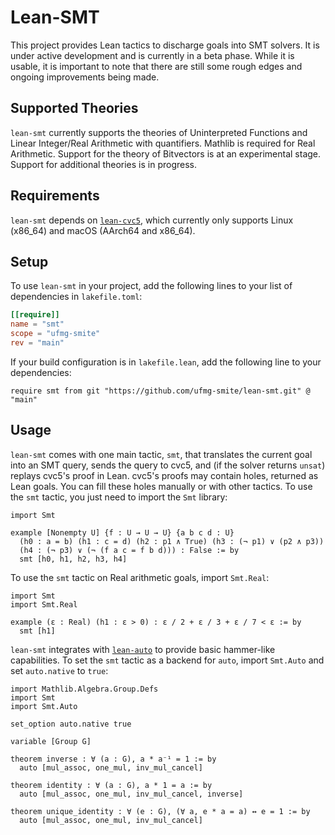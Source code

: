 # Lean-SMT

This project provides Lean tactics to discharge goals into SMT solvers.
It is under active development and is currently in a beta phase. While it is
usable, it is important to note that there are still some rough edges and
ongoing improvements being made.

## Supported Theories
`lean-smt` currently supports the theories of Uninterpreted Functions and Linear
Integer/Real Arithmetic with quantifiers. Mathlib is required for Real
Arithmetic. Support for the theory of Bitvectors is at an experimental stage.
Support for additional theories is in progress.

## Requirements
`lean-smt` depends on [`lean-cvc5`](https://github.com/abdoo8080/lean-cvc5),
which currently only supports Linux (x86_64) and macOS (AArch64 and x86_64).

## Setup
To use `lean-smt` in your project, add the following lines to your list of
dependencies in `lakefile.toml`:
```toml
[[require]]
name = "smt"
scope = "ufmg-smite"
rev = "main"
```
If your build configuration is in `lakefile.lean`, add the following line to
your dependencies:
```lean
require smt from git "https://github.com/ufmg-smite/lean-smt.git" @ "main"
```

## Usage
`lean-smt` comes with one main tactic, `smt`, that translates the current goal
into an SMT query, sends the query to cvc5, and (if the solver returns `unsat`)
replays cvc5's proof in Lean. cvc5's proofs may contain holes, returned as Lean
goals. You can fill these holes manually or with other tactics. To use the `smt`
tactic, you just need to import the `Smt` library:
```lean
import Smt

example [Nonempty U] {f : U → U → U} {a b c d : U}
  (h0 : a = b) (h1 : c = d) (h2 : p1 ∧ True) (h3 : (¬ p1) ∨ (p2 ∧ p3))
  (h4 : (¬ p3) ∨ (¬ (f a c = f b d))) : False := by
  smt [h0, h1, h2, h3, h4]
```
To use the `smt` tactic on Real arithmetic goals, import `Smt.Real`:
```lean
import Smt
import Smt.Real

example (ε : Real) (h1 : ε > 0) : ε / 2 + ε / 3 + ε / 7 < ε := by
  smt [h1]
```
`lean-smt` integrates with
[`lean-auto`](https://github.com/leanprover-community/lean-auto) to provide
basic hammer-like capabilities. To set the `smt` tactic as a backend for `auto`,
import `Smt.Auto` and set `auto.native` to `true`:
```lean
import Mathlib.Algebra.Group.Defs
import Smt
import Smt.Auto

set_option auto.native true

variable [Group G]

theorem inverse : ∀ (a : G), a * a⁻¹ = 1 := by
  auto [mul_assoc, one_mul, inv_mul_cancel]

theorem identity : ∀ (a : G), a * 1 = a := by
  auto [mul_assoc, one_mul, inv_mul_cancel, inverse]

theorem unique_identity : ∀ (e : G), (∀ a, e * a = a) ↔ e = 1 := by
  auto [mul_assoc, one_mul, inv_mul_cancel]
```
